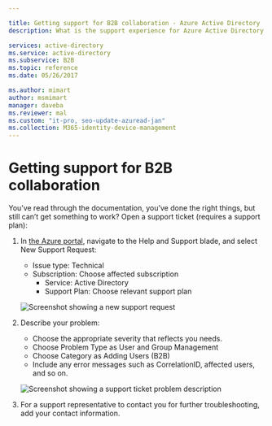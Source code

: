 ```yaml
---

title: Getting support for B2B collaboration - Azure Active Directory | Microsoft Docs
description: What is the support experience for Azure Active Directory B2B collaboration?

services: active-directory
ms.service: active-directory
ms.subservice: B2B
ms.topic: reference
ms.date: 05/26/2017

ms.author: mimart
author: msmimart
manager: daveba
ms.reviewer: mal
ms.custom: "it-pro, seo-update-azuread-jan"
ms.collection: M365-identity-device-management
---
```


# Getting support for B2B collaboration

You’ve read through the documentation, you’ve done the right things, but still can’t get something to work? Open a support ticket (requires a support plan):

1. In [the Azure portal](https://portal.azure.com), navigate to the Help and Support blade, and select New Support Request:
   - Issue type: Technical
   - Subscription: Choose affected subscription
     - Service: Active Directory
     - Support Plan: Choose relevant support plan

   ![Screenshot showing a new support request](media/get-support/new-support-request.png)

2. Describe your problem:
   - Choose the appropriate severity that reflects you needs.
   - Choose Problem Type as User and Group Management
   - Choose Category as Adding Users (B2B)
   - Include any error messages such as CorrelationID, affected users, and so on.

   ![Screenshot showing a support ticket problem description](media/get-support/problem-description.png)

3. For a support representative to contact you for further troubleshooting, add your contact information.
